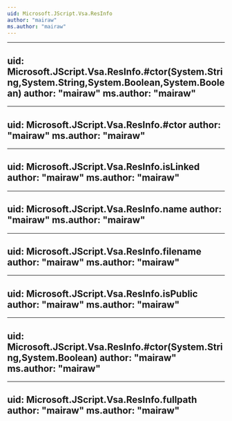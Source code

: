 ```yaml
---
uid: Microsoft.JScript.Vsa.ResInfo
author: "mairaw"
ms.author: "mairaw"
---
```


---
uid: Microsoft.JScript.Vsa.ResInfo.#ctor(System.String,System.String,System.Boolean,System.Boolean)
author: "mairaw"
ms.author: "mairaw"
---

---
uid: Microsoft.JScript.Vsa.ResInfo.#ctor
author: "mairaw"
ms.author: "mairaw"
---

---
uid: Microsoft.JScript.Vsa.ResInfo.isLinked
author: "mairaw"
ms.author: "mairaw"
---

---
uid: Microsoft.JScript.Vsa.ResInfo.name
author: "mairaw"
ms.author: "mairaw"
---

---
uid: Microsoft.JScript.Vsa.ResInfo.filename
author: "mairaw"
ms.author: "mairaw"
---

---
uid: Microsoft.JScript.Vsa.ResInfo.isPublic
author: "mairaw"
ms.author: "mairaw"
---

---
uid: Microsoft.JScript.Vsa.ResInfo.#ctor(System.String,System.Boolean)
author: "mairaw"
ms.author: "mairaw"
---

---
uid: Microsoft.JScript.Vsa.ResInfo.fullpath
author: "mairaw"
ms.author: "mairaw"
---
